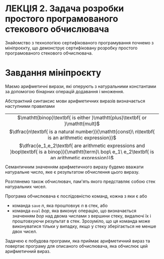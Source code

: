 <H1><b>ЛЕКЦІЯ 2. Задача розробки простого програмованого стекового обчислювача</b></H1>

Знайомство з технологією сертифікованого програмування почнемо з мініпроєкту, що демонструє сертифіковану розробку простого програмованого стекового обчислювача.

# Завдання мініпроєкту

Маємо арифметичні вирази, які оперують з натуральними константами за допомогою бінарних операцій додавання і множення.

Абстрактний синтаксис мови арифметичних виразів визначається наступними правилами

<table width=800px height=150px align="center">
<tr><td align="center">
$\mathtt{binop}\textbf{ is either }\mathtt{plus}\textbf{ or }\mathtt{mult}$</td></tr><tr><td align="center">
$\dfrac{n\textbf{ is a natural number}}{\mathtt{const}\ n\textbf{ is an arithmetic expression}}$</td></tr><tr><td align="center">
$\dfrac{e_1,e_2\textbf{ are arithmetic expressions and }bop\textbf{ is a binop}}{\mathtt{term}\ bop\ e_1\ e_2\textbf{ is an arithmetic expression}}$</td></tr>
</table>

Семантичним значенням арифметичного виразу будемо вважати натуральне число, яке є результатом обчислення цього виразу.

Розглянемо також обчислювач, пам'ять якого представляє собою стек натуральних чисел.

Програма обчислювача є послідовністю команд, кожна з яки є або
- команда $\mathtt{save}\ n$, яка проштовхує $n$ в стек, або
- команда $\mathtt{eval}\ bop$, яка виконує операцію, що визначається значенням $bop$ над двома числами з вершини стеку, видалючі їх і проштовхуючи результат в стек.
Зрозуміло, що ця команда може виконуватися тільки у випадку, якщо у стеку зберігається не менше двох чисел.

Задачею є побудова програми, яка приймає арифметичний вираз та повертає програму для описаного обчислювача, яка обчислює цей арифметичний вираз.
